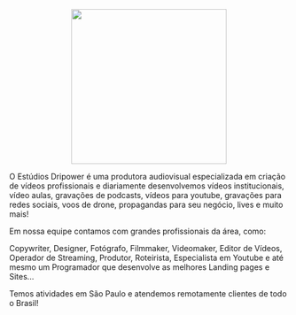 <div align="center">
  <img width="280" src="https://estudiosdripower.com.br/images/png/logo.png" alt>
</div>

O Estúdios Dripower é uma produtora audiovisual especializada em criação de vídeos profissionais e diariamente desenvolvemos vídeos institucionais, vídeo aulas, gravações de podcasts, vídeos para youtube, gravações para redes sociais, voos de drone, propagandas para seu negócio, lives e muito mais!

Em nossa equipe contamos com grandes profissionais da área, como: 

Copywriter, Designer, Fotógrafo, Filmmaker, Videomaker, Editor de Vídeos, Operador de Streaming, Produtor, Roteirista, Especialista em Youtube e até mesmo um Programador que desenvolve as melhores Landing pages e Sites... 

Temos atividades em São Paulo e atendemos remotamente clientes de todo o Brasil!
